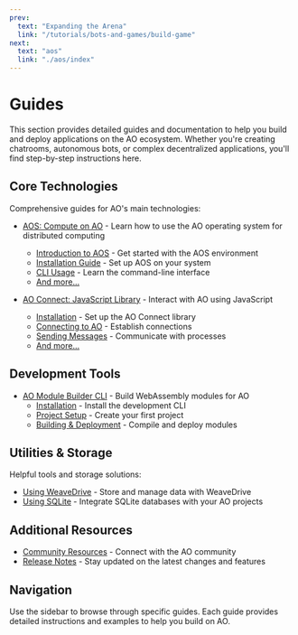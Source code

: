 ```yaml
---
prev:
  text: "Expanding the Arena"
  link: "/tutorials/bots-and-games/build-game"
next:
  text: "aos"
  link: "./aos/index"
---
```


# Guides

This section provides detailed guides and documentation to help you build and deploy applications on the AO ecosystem. Whether you're creating chatrooms, autonomous bots, or complex decentralized applications, you'll find step-by-step instructions here.

## Core Technologies

Comprehensive guides for AO's main technologies:

- [AOS: Compute on AO](aos/index) - Learn how to use the AO operating system for distributed computing

  - [Introduction to AOS](aos/intro) - Get started with the AOS environment
  - [Installation Guide](aos/installing) - Set up AOS on your system
  - [CLI Usage](aos/cli) - Learn the command-line interface
  - [And more...](aos/index)

- [AO Connect: JavaScript Library](aoconnect/aoconnect) - Interact with AO using JavaScript
  - [Installation](aoconnect/installing-connect) - Set up the AO Connect library
  - [Connecting to AO](aoconnect/connecting) - Establish connections
  - [Sending Messages](aoconnect/sending-messages) - Communicate with processes
  - [And more...](aoconnect/aoconnect)

## Development Tools

- [AO Module Builder CLI](dev-cli/index) - Build WebAssembly modules for AO
  - [Installation](dev-cli/index#install) - Install the development CLI
  - [Project Setup](dev-cli/index#start-a-project) - Create your first project
  - [Building & Deployment](dev-cli/index#build-a-project) - Compile and deploy modules

## Utilities & Storage

Helpful tools and storage solutions:

- [Using WeaveDrive](snacks/weavedrive) - Store and manage data with WeaveDrive
- [Using SQLite](snacks/sqlite) - Integrate SQLite databases with your AO projects

## Additional Resources

- [Community Resources](/community/index) - Connect with the AO community
- [Release Notes](/releasenotes/index) - Stay updated on the latest changes and features

## Navigation

Use the sidebar to browse through specific guides. Each guide provides detailed instructions and examples to help you build on AO.
